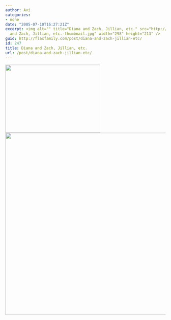 ```yaml
---
author: Avi
categories:
- none
date: "2005-07-10T16:27:21Z"
excerpt: <img alt="" title="Diana and Zach, Jillian, etc." src="http://flaxfamily.com/uploads/Diana
  and Zach, Jillian, etc.-thumbnail.jpg" width="298" height="213" />
guid: http://flaxfamily.com/post/diana-and-zach-jillian-etc/
id: 247
title: Diana and Zach, Jillian, etc.
url: /post/diana-and-zach-jillian-etc/
---
```

<img alt="" title="Diana and Zach, Jillian, etc." src="http://flaxfamily.com/uploads/Diana and Zach, Jillian, etc.-thumbnail.jpg" width="298" height="213" />
  
<!--more-->


  
<img alt="" title="Diana and Zach, Jillian, etc." src="http://flaxfamily.com/uploads/Diana and Zach, Jillian, etc..jpg" width="799" height="570" />
